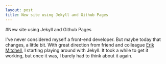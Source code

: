 ```yaml
---
layout: post
title: New site using Jekyll and Github Pages
---
```


#New site using Jekyll and Github Pages

I've never considered myself a front-end developer. But maybe today that changes, a little bit. With great direction from friend and colleague <a href="http://www.twitter.com/mitc0185">Erik Mitchell</a>, I starting playing around with Jekyll. It took a while to get it working, but once it was, I barely had to think about it again.